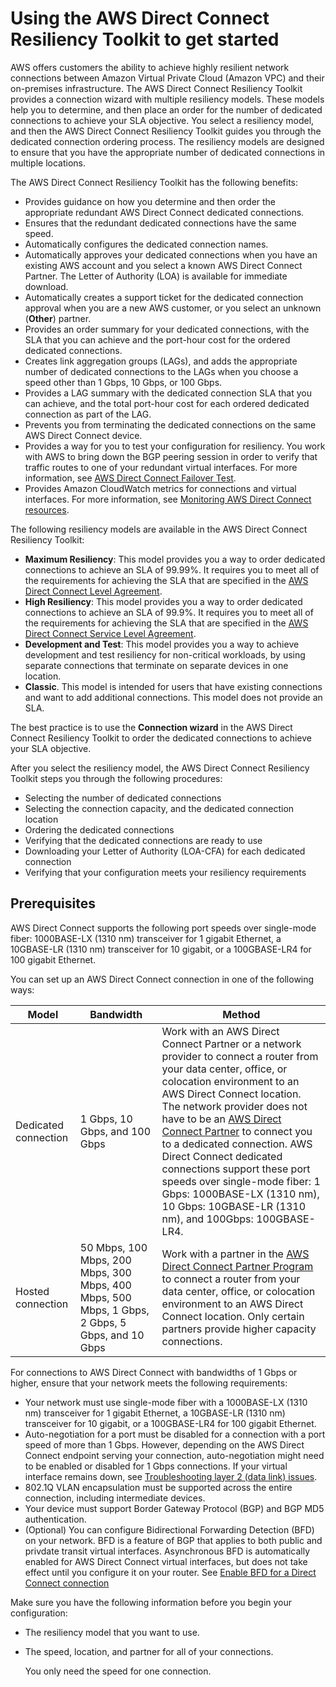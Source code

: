 # Using the AWS Direct Connect Resiliency Toolkit to get started<a name="resiliency_toolkit"></a>

AWS offers customers the ability to achieve highly resilient network connections between Amazon Virtual Private Cloud \(Amazon VPC\) and their on\-premises infrastructure\. The AWS Direct Connect Resiliency Toolkit provides a connection wizard with multiple resiliency models\. These models help you to determine, and then place an order for the number of dedicated connections to achieve your SLA objective\. You select a resiliency model, and then the AWS Direct Connect Resiliency Toolkit guides you through the dedicated connection ordering process\. The resiliency models are designed to ensure that you have the appropriate number of dedicated connections in multiple locations\. 

The AWS Direct Connect Resiliency Toolkit has the following benefits:
+ Provides guidance on how you determine and then order the appropriate redundant AWS Direct Connect dedicated connections\.
+ Ensures that the redundant dedicated connections have the same speed\.
+ Automatically configures the dedicated connection names\.
+ Automatically approves your dedicated connections when you have an existing AWS account and you select a known AWS Direct Connect Partner\. The Letter of Authority \(LOA\) is available for immediate download\.
+ Automatically creates a support ticket for the dedicated connection approval when you are a new AWS customer, or you select an unknown \(**Other**\) partner\.
+ Provides an order summary for your dedicated connections, with the SLA that you can achieve and the port\-hour cost for the ordered dedicated connections\.
+ Creates link aggregation groups \(LAGs\), and adds the appropriate number of dedicated connections to the LAGs when you choose a speed other than 1 Gbps, 10 Gbps, or 100 Gbps\.
+ Provides a LAG summary with the dedicated connection SLA that you can achieve, and the total port\-hour cost for each ordered dedicated connection as part of the LAG\.
+ Prevents you from terminating the dedicated connections on the same AWS Direct Connect device\.
+ Provides a way for you to test your configuration for resiliency\. You work with AWS to bring down the BGP peering session in order to verify that traffic routes to one of your redundant virtual interfaces\. For more information, see [AWS Direct Connect Failover Test](resiliency_failover.md)\.
+ Provides Amazon CloudWatch metrics for connections and virtual interfaces\. For more information, see [Monitoring AWS Direct Connect resources](monitoring-overview.md)\.

The following resiliency models are available in the AWS Direct Connect Resiliency Toolkit:
+ **Maximum Resiliency**: This model provides you a way to order dedicated connections to achieve an SLA of 99\.99%\. It requires you to meet all of the requirements for achieving the SLA that are specified in the [AWS Direct Connect Level Agreement](https://aws.amazon.com/directconnect/sla/)\. 
+ **High Resiliency**: This model provides you a way to order dedicated connections to achieve an SLA of 99\.9%\. It requires you to meet all of the requirements for achieving the SLA that are specified in the [AWS Direct Connect Service Level Agreement](https://aws.amazon.com/directconnect/sla/)\. 
+ **Development and Test**: This model provides you a way to achieve development and test resiliency for non\-critical workloads, by using separate connections that terminate on separate devices in one location\.
+ **Classic**\. This model is intended for users that have existing connections and want to add additional connections\. This model does not provide an SLA\.

The best practice is to use the **Connection wizard** in the AWS Direct Connect Resiliency Toolkit to order the dedicated connections to achieve your SLA objective\.

After you select the resiliency model, the AWS Direct Connect Resiliency Toolkit steps you through the following procedures:
+ Selecting the number of dedicated connections
+ Selecting the connection capacity, and the dedicated connection location
+ Ordering the dedicated connections
+ Verifying that the dedicated connections are ready to use
+ Downloading your Letter of Authority \(LOA\-CFA\) for each dedicated connection
+ Verifying that your configuration meets your resiliency requirements

## Prerequisites<a name="prerequisites"></a>

AWS Direct Connect supports the following port speeds over single\-mode fiber: 1000BASE\-LX \(1310 nm\) transceiver for 1 gigabit Ethernet, a 10GBASE\-LR \(1310 nm\) transceiver for 10 gigabit, or a 100GBASE\-LR4 for 100 gigabit Ethernet\.

You can set up an AWS Direct Connect connection in one of the following ways:


| Model | Bandwidth | Method | 
| --- | --- | --- | 
| Dedicated connection | 1 Gbps, 10 Gbps, and 100 Gbps |  Work with an AWS Direct Connect Partner or a network provider to connect a router from your data center, office, or colocation environment to an AWS Direct Connect location\. The network provider does not have to be an [AWS Direct Connect Partner](https://aws.amazon.com/directconnect/partners) to connect you to a dedicated connection\. AWS Direct Connect dedicated connections support these port speeds over single\-mode fiber: 1 Gbps: 1000BASE\-LX \(1310 nm\), 10 Gbps: 10GBASE\-LR \(1310 nm\), and 100Gbps: 100GBASE\-LR4\.  | 
| Hosted connection | 50 Mbps, 100 Mbps, 200 Mbps, 300 Mbps, 400 Mbps, 500 Mbps, 1 Gbps, 2 Gbps, 5 Gbps, and 10 Gbps |  Work with a partner in the [AWS Direct Connect Partner Program](https://aws.amazon.com/directconnect/partners) to connect a router from your data center, office, or colocation environment to an AWS Direct Connect location\. Only certain partners provide higher capacity connections\.   | 

For connections to AWS Direct Connect with bandwidths of 1 Gbps or higher, ensure that your network meets the following requirements:
+ Your network must use single\-mode fiber with a 1000BASE\-LX \(1310 nm\) transceiver for 1 gigabit Ethernet, a 10GBASE\-LR \(1310 nm\) transceiver for 10 gigabit, or a 100GBASE\-LR4 for 100 gigabit Ethernet\.
+ Auto\-negotiation for a port must be disabled for a connection with a port speed of more than 1 Gbps\. However, depending on the AWS Direct Connect endpoint serving your connection, auto\-negotiation might need to be enabled or disabled for 1 Gbps connections\. If your virtual interface remains down, see [Troubleshooting layer 2 \(data link\) issues](Troubleshooting.md#ts-layer-2)\.
+ 802\.1Q VLAN encapsulation must be supported across the entire connection, including intermediate devices\.
+ Your device must support Border Gateway Protocol \(BGP\) and BGP MD5 authentication\.
+ \(Optional\) You can configure Bidirectional Forwarding Detection \(BFD\) on your network\. BFD is a feature of BGP that applies to both public and privdate transit virtual interfaces\. Asynchronous BFD is automatically enabled for AWS Direct Connect virtual interfaces, but does not take effect until you configure it on your router\. See [Enable BFD for a Direct Connect connection](https://aws.amazon.com/premiumsupport/knowledge-center/enable-bfd-direct-connect/) 

Make sure you have the following information before you begin your configuration:
+ The resiliency model that you want to use\.
+ The speed, location, and partner for all of your connections\.

  You only need the speed for one connection\. 